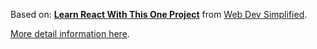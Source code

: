 Based on: **[Learn React With This One Project](https://youtu.be/Rh3tobg7hEo)** from [Web Dev Simplified](https://youtube.com/@WebDevSimplified).

[More detail information here](https://www.theodinproject.com/lessons/node-path-javascript-todo-list).
